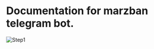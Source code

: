 # Documentation for  marzban telegram bot.
![Step1](https://github.com/fractalshine/fractalshine.github.io/assets/169190363/c8274478-ddb7-4508-b36b-22fa1e6f2a54)
